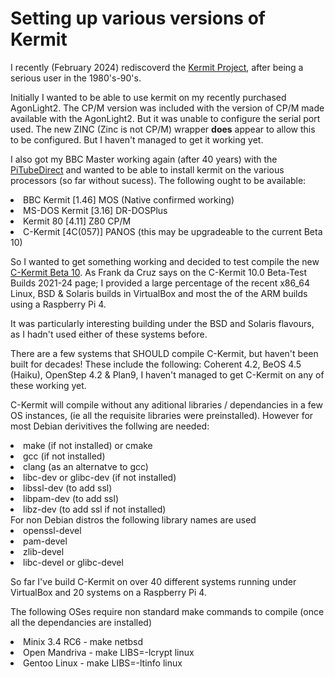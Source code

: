 # Setting up various versions of Kermit
I recently (February 2024) rediscoverd the [Kermit Project](https://kermitproject.org), after being a serious user in the 1980's-90's.

Initially I wanted to be able to use kermit on my recently purchased AgonLight2. The CP/M version was included with the version of CP/M made available with the AgonLight2. But it was unable to configure the serial port used.
The new ZINC (Zinc is not CP/M) wrapper <b>does</b> appear to allow this to be configured. But I haven't managed to get it working yet.

I also got my BBC Master working again (after 40 years) with the [PiTubeDirect](https://github.com/mbernardi1961/PiTubeDoc) and wanted to be able to install kermit on the various processors (so far without sucess). The following ought to be available: 
<li>BBC Kermit [1.46] MOS (Native confirmed working)
<li>MS-DOS Kermit [3.16] DR-DOSPlus
<li>Kermit 80 [4.11] Z80 CP/M
<li>C-Kermit [4C(057)] PANOS (this may be upgradeable to the current Beta 10)

So I wanted to get something working and decided to test compile the new [C-Kermit Beta 10](https://www.kermitproject.org/ck10devbuilds.html).
As Frank da Cruz says on the C-Kermit 10.0 Beta-Test Builds 2021-24 page; I provided a large percentage of the recent x86_64 Linux, BSD &amp; Solaris builds in VirtualBox and most the of the ARM builds using a Raspberry Pi 4.

It was particularly interesting building under the BSD and Solaris flavours, as I hadn't used either of these systems before.

There are a few systems that SHOULD compile C-Kermit, but haven't been built for decades! These include the following: Coherent 4.2, BeOS 4.5 (Haiku), OpenStep 4.2 &amp; Plan9, I haven't managed to get C-Kermit on any of these working yet.

C-Kermit will compile without any aditional libraries / dependancies in a few OS instances, (ie all the requisite libraries were preinstalled). 
However for most Debian derivitives the follwing are needed:
<li>make (if not installed) or cmake
<li>gcc (if not installed)
<li>clang (as an alternatve to gcc)
<li>libc-dev or glibc-dev (if not installed)
<li>libssl-dev (to add ssl)
<li>libpam-dev (to add ssl)
<li>libz-dev (to add ssl if not installed)<br>
For non Debian distros the following library names are used<br>
<li>openssl-devel
<li>pam-devel
<li>zlib-devel
<li>libc-devel or glibc-devel

So far I've build C-Kermit on over 40 different systems running under VirtualBox and 20 systems on a Raspberry Pi 4.

The following OSes require non standard make commands to compile (once all the dependancies are installed)
<li>Minix 3.4 RC6 - make netbsd
<li>Open Mandriva - make LIBS=-lcrypt linux
<li>Gentoo Linux - make LIBS=-ltinfo linux

